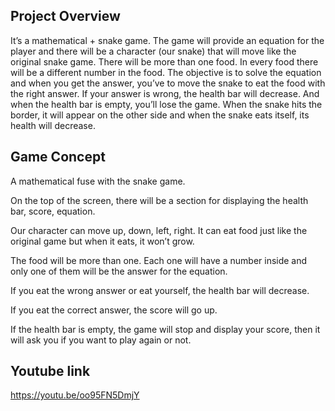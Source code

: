 ## Project Overview
It’s a mathematical + snake game. The game will provide an equation for the player and there will be a character (our snake) that will move like the original snake game. There will be more than one food. In every food there will be a different number in the food. The objective is to solve the equation and when you get the answer, you’ve to move the snake to eat the food with the right answer. If your answer is wrong, the health bar will decrease. And when the health bar is empty, you’ll lose the game. When the snake hits the border, it will appear on the other side and when the snake eats itself, its health will decrease.

## Game Concept
A mathematical fuse with the snake game.

On the top of the screen, there will be a section for displaying the health bar, score, equation.

Our character can move up, down, left, right. It can eat food just like the original game but when it eats, it won’t grow. 

The food will be more than one. Each one will have a number inside and only one of them will be the answer for the equation.

If you eat the wrong answer or eat yourself, the health bar will decrease.

If you eat the correct answer, the score will go up.

If the health bar is empty, the game will stop and display your score, then it will ask you if you want to play again or not.

## Youtube link
https://youtu.be/oo95FN5DmjY
